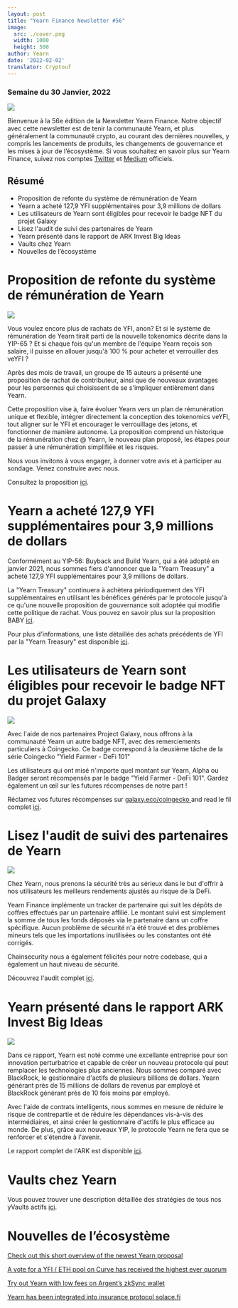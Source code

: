 ```yaml
---
layout: post
title: "Yearn Finance Newsletter #56"
image:
  src: ./cover.png
  width: 1000
  height: 500
author: Yearn
date: '2022-02-02'
translator: Cryptouf
---
```


### Semaine du 30 Janvier, 2022

![](./cover.png?w=1000&h=500)

Bienvenue à la 56e édition de la Newsletter Yearn Finance. Notre objectif avec cette newsletter est de tenir la communauté Yearn, et plus généralement la communauté crypto, au courant des dernières nouvelles, y compris les lancements de produits, les changements de gouvernance et les mises à jour de l’écosystème. Si vous souhaitez en savoir plus sur Yearn Finance, suivez nos comptes [Twitter](https://twitter.com/iearnfinance) et [Medium](https://medium.com/iearn) officiels.


## Résumé

- Proposition de refonte du système de rémunération de Yearn
- Yearn a acheté 127,9 YFI supplémentaires pour 3,9 millions de dollars
- Les utilisateurs de Yearn sont éligibles pour recevoir le badge NFT du projet Galaxy
- Lisez l'audit de suivi des partenaires de Yearn
- Yearn présenté dans le rapport de ARK Invest Big Ideas
- Vaults chez Yearn
- Nouvelles de l’écosystème

# Proposition de refonte du système de rémunération de Yearn

![](./image2.jpg?w=1456&h=1456)

Vous voulez encore plus de rachats de YFI, anon? Et si le système de rémunération de Yearn tirait parti de la nouvelle tokenomics décrite dans la YIP-65 ? Et si chaque fois qu'un membre de l'équipe Yearn reçois son salaire, il puisse en allouer jusqu'à 100 % pour acheter et verrouiller des veYFI ?

Après des mois de travail, un groupe de 15 auteurs a présenté une proposition de rachat de contributeur, ainsi que de nouveaux avantages pour les personnes qui choisissent de se s'impliquer entièrement dans Yearn.

Cette proposition vise à, faire évoluer Yearn vers un plan de rémunération unique et flexible, intégrer directement la conception des tokenomics veYFI,  tout aligner sur le YFI et encourager le verrouillage des jetons, et fonctionner de manière autonome. La proposition comprend un historique de la rémunération chez @ Yearn, le nouveau plan proposé, les étapes pour passer à une rémunération simplifiée et les risques.

Nous vous invitons à vous engager, à donner votre avis et à participer au sondage. Venez construire avec nous.

Consultez la proposition [ici](https://gov.yearn.finance/t/proposal-streamlining-contributor-compensation/12247).



# Yearn a acheté 127,9 YFI supplémentaires pour 3,9 millions de dollars

Conformément au YIP-56: Buyback and Build Yearn, qui a été adopté en janvier 2021, nous sommes fiers d'annoncer que la "Yearn Treasury" a acheté 127,9 YFI supplémentaires pour 3,9 millions de dollars.

La "Yearn Treasury" continuera à achètera périodiquement des YFI supplémentaires en utilisant les bénéfices générés par le protocole jusqu'à ce qu'une nouvelle proposition de gouvernance soit adoptée qui modifie cette politique de rachat. Vous pouvez en savoir plus sur la proposition BABY [ici](https://gov.yearn.finance/t/yip-56-buyback-and-build/8929).

Pour plus d'informations, une liste détaillée des achats précédents de YFI par la "Yearn Treasury" est disponible [ici](https://gov.yearn.finance/t/yfi-buyback-auctions/10491/3).

#  Les utilisateurs de Yearn sont éligibles pour recevoir le badge NFT du projet Galaxy

![](./image3.jpg?w=680&h=372)

Avec l'aide de nos partenaires Project Galaxy, nous offrons à la communauté Yearn un autre badge NFT, avec des remerciements particuliers à Coingecko. Ce badge correspond à la deuxième tâche de la série Coingecko "Yield Farmer - DeFi 101"

Les utilisateurs qui ont misé n'importe quel montant sur Yearn, Alpha ou Badger seront récompensés par le badge "Yield Farmer - DeFi 101". Gardez également un œil sur les futures récompenses de notre part !

Réclamez vos futures récompenses sur [galaxy.eco/coingecko ](https://twitter.com/ProjectGalaxyHQ/status/1487048124182921220?s=20&t=Z5Z2328-bsM-BNCp9d1KAA) and read le fil complet [ici](https://twitter.com/ProjectGalaxyHQ/status/1487048124182921220?s=20&t=Z5Z2328-bsM-BNCp9d1KAA).


# Lisez l'audit de suivi des partenaires de Yearn

![](./image4.jpg?w=1456&h=819)

Chez Yearn, nous prenons la sécurité très au sérieux dans le but d'offrir à nos utilisateurs les meilleurs rendements ajustés au risque de la DeFi.

Yearn Finance implémente un tracker de partenaire qui suit les dépôts de coffres effectués par un partenaire affilié. Le montant suivi est simplement la somme de tous les fonds déposés via le partenaire dans un coffre spécifique. Aucun problème de sécurité n'a été trouvé et des problèmes mineurs tels que les importations inutilisées ou les constantes  ont été corrigés.

Chainsecurity nous a également félicités pour notre codebase, qui a également un haut niveau de sécurité.

Découvrez l'audit complet [ici](https://chainsecurity.com/security-audit/yearn-finance-partner-tracker/).

# Yearn présenté dans le rapport ARK Invest Big Ideas

![](./image5.jpg?w=1456&h=819)

Dans ce rapport, Yearn est noté comme une excellante entreprise pour son innovation perturbatrice et capable de créer un nouveau protocole qui peut remplacer les technologies plus anciennes. Nous sommes comparé avec BlackRock, le gestionnaire d'actifs de plusieurs billions de dollars. Yearn générant près de 15 millions de dollars de revenus par employé et BlackRock générant près de 10 fois moins par employé.

Avec l'aide de contrats intelligents, nous sommes en mesure de réduire le risque de contrepartie et de réduire les dépendances vis-à-vis des intermédiaires, et ainsi créer le gestionnaire d'actifs le plus efficace au monde. De plus, grâce aux nouveaux YIP, le protocole Yearn ne fera que se renforcer et s'étendre à l'avenir.

Le rapport complet de l'ARK est disponible [ici](https://research.ark-invest.com/hubfs/1_Download_Files_ARK-Invest/White_Papers/ARK_BigIdeas2022.pdf?hsCtaTracking=217bbc93-a71a-4c2b-9959-0842b6fe301c%7C2653a4d0-af35-42f0-853a-c5f90f002abb).

# Vaults chez Yearn

Vous pouvez trouver une description détaillée des stratégies de tous nos yVaults actifs [ici](https://medium.com/yearn-state-of-the-vaults/the-vaults-at-yearn-9237905ffed3).


# Nouvelles de l’écosystème

[Check out this short overview of the newest Yearn proposal](https://twitter.com/0x7d54/status/1487252998023745540)

[A vote for a YFI / ETH pool on Curve has received the highest ever quorum](https://twitter.com/CurveFinance/status/1487764860553371648)

[Try out Yearn with low fees on Argent’s zkSync wallet](https://twitter.com/argentHQ/status/1487014855592849414)

[Yearn has been integrated into insurance protocol solace.fi](https://twitter.com/SolaceFi/status/1486145688291487749?s=20&t=fTfbPYIAOA5xVim5BETQZQ)
